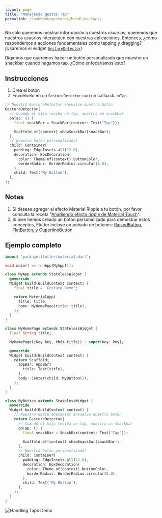 ```yaml
---
layout: page
title: "Manejando gestos Tap"
permalink: /cookbook/gestures/handling-taps/
---
```


No solo queremos mostrar información a nuestros usuarios, queremos que nuestros usuarios interactúen con nuestras aplicaciones. Entonces, ¿cómo respondemos a acciones fundamentales como tapping y dragging? ¡Usaremos el widget [`GestureDetector`](https://docs.flutter.io/flutter/widgets/GestureDetector-class.html)!

Digamos que queremos hacer un botón personalizado que muestre un snackbar cuando hagamos tap. ¿Cómo enfocaríamos esto?

## Instrucciones

  1. Crea el botón
  2. Envuélvelo en un `GestureDetector` con un callback `onTap` 

<!-- skip -->
```dart
// Nuestro GestureDetector envuelve nuestro botón
GestureDetector(
  // Cuando el hijo reciba un tap, muestra un snackbar 
  onTap: () {
    final snackBar = SnackBar(content: Text("Tap"));

    Scaffold.of(context).showSnackBar(snackBar);
  },
  // Nuestro botón personalizado!
  child: Container(
    padding: EdgeInsets.all(12.0),
    decoration: BoxDecoration(
      color: Theme.of(context).buttonColor,
      borderRadius: BorderRadius.circular(8.0),
    ),
    child: Text('My Button'),
  ),
);
```

## Notas

  1. Si deseas agregar el efecto Material Ripple a tu botón, por favor consulta la receta
  "[Añadiendo efecto ripple de Material Touch](/cookbook/gestures/ripples/)".
  2. Si bien hemos creado un botón personalizado para demostrar estos conceptos, Flutter 
   incluye un puñado de botones: [RaisedButton](https://docs.flutter.io/flutter/material/RaisedButton-class.html), 
  [FlatButton](https://docs.flutter.io/flutter/material/FlatButton-class.html), 
  y [CupertinoButton](https://docs.flutter.io/flutter/cupertino/CupertinoButton-class.html)
    

## Ejemplo completo

```dart
import 'package:flutter/material.dart';

void main() => runApp(MyApp());

class MyApp extends StatelessWidget {
  @override
  Widget build(BuildContext context) {
    final title = 'Gesture Demo';

    return MaterialApp(
      title: title,
      home: MyHomePage(title: title),
    );
  }
}

class MyHomePage extends StatelessWidget {
  final String title;

  MyHomePage({Key key, this.title}) : super(key: key);

  @override
  Widget build(BuildContext context) {
    return Scaffold(
      appBar: AppBar(
        title: Text(title),
      ),
      body: Center(child: MyButton()),
    );
  }
}

class MyButton extends StatelessWidget {
  @override
  Widget build(BuildContext context) {
    // Nuestro GestureDetector envuelve nuestro botón
    return GestureDetector(
      // Cuando el hijo reciba un tap, muestra un snackbar
      onTap: () {
        final snackBar = SnackBar(content: Text("Tap"));

        Scaffold.of(context).showSnackBar(snackBar);
      },
      // Nuestro botón personalizado!
      child: Container(
        padding: EdgeInsets.all(12.0),
        decoration: BoxDecoration(
          color: Theme.of(context).buttonColor,
          borderRadius: BorderRadius.circular(8.0),
        ),
        child: Text('My Button'),
      ),
    );
  }
}
```

![Handling Taps Demo](/images/cookbook/handling-taps.gif)
